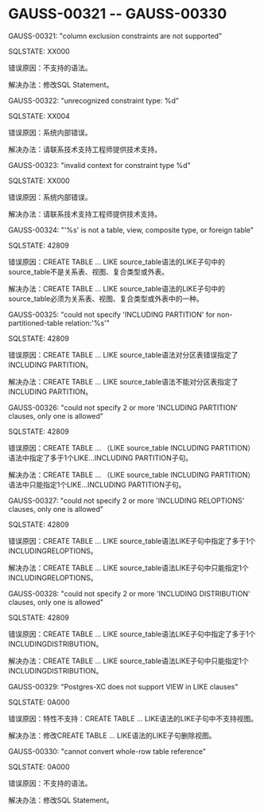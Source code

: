 # GAUSS-00321 -- GAUSS-00330<a name="ZH-CN_TOPIC_0302073342"></a>

GAUSS-00321: "column exclusion constraints are not supported"

SQLSTATE: XX000

错误原因：不支持的语法。

解决办法：修改SQL Statement。

GAUSS-00322: "unrecognized constraint type: %d"

SQLSTATE: XX004

错误原因：系统内部错误。

解决办法：请联系技术支持工程师提供技术支持。

GAUSS-00323: "invalid context for constraint type %d"

SQLSTATE: XX000

错误原因：系统内部错误。

解决办法：请联系技术支持工程师提供技术支持。

GAUSS-00324: "'%s' is not a table, view, composite type, or foreign table"

SQLSTATE: 42809

错误原因：CREATE TABLE ... LIKE source\_table语法的LIKE子句中的source\_table不是关系表、视图、复合类型或外表。

解决办法：CREATE TABLE ... LIKE source\_table语法的LIKE子句中的source\_table必须为关系表、视图、复合类型或外表中的一种。

GAUSS-00325: "could not specify 'INCLUDING PARTITION' for non-partitioned-table relation:'%s'"

SQLSTATE: 42809

错误原因：CREATE TABLE ... LIKE source\_table语法对分区表错误指定了INCLUDING PARTITION。

解决办法：CREATE TABLE ... LIKE source\_table语法不能对分区表指定了INCLUDING PARTITION。

GAUSS-00326: "could not specify 2 or more 'INCLUDING PARTITION' clauses, only one is allowed"

SQLSTATE: 42809

错误原因：CREATE TABLE ... （LIKE source\_table INCLUDING PARTITION）语法中指定了多于1个LIKE...INCLUDING PARTITION子句。

解决办法：CREATE TABLE ... （LIKE source\_table INCLUDING PARTITION）语法中只能指定1个LIKE...INCLUDING PARTITION子句。

GAUSS-00327: "could not specify 2 or more 'INCLUDING RELOPTIONS' clauses, only one is allowed"

SQLSTATE: 42809

错误原因：CREATE TABLE ... LIKE source\_table语法LIKE子句中指定了多于1个INCLUDINGRELOPTIONS。

解决办法：CREATE TABLE ... LIKE source\_table语法LIKE子句中只能指定1个INCLUDINGRELOPTIONS。

GAUSS-00328: "could not specify 2 or more 'INCLUDING DISTRIBUTION' clauses, only one is allowed"

SQLSTATE: 42809

错误原因：CREATE TABLE ... LIKE source\_table语法LIKE子句中指定了多于1个INCLUDINGDISTRIBUTION。

解决办法：CREATE TABLE ... LIKE source\_table语法LIKE子句中只能指定1个INCLUDINGDISTRIBUTION。

GAUSS-00329: "Postgres-XC does not support VIEW in LIKE clauses"

SQLSTATE: 0A000

错误原因：特性不支持：CREATE TABLE ... LIKE语法的LIKE子句中不支持视图。

解决办法：修改CREATE TABLE ... LIKE语法的LIKE子句删除视图。

GAUSS-00330: "cannot convert whole-row table reference"

SQLSTATE: 0A000

错误原因：不支持的语法。

解决办法：修改SQL Statement。
